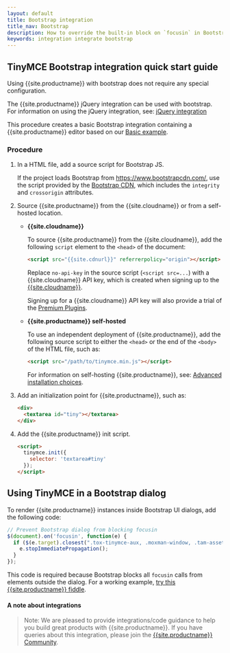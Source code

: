 ```yaml
---
layout: default
title: Bootstrap integration
title_nav: Bootstrap
description: How to override the built-in block on `focusin` in Bootstrap dialogs when using TinyMCE.
keywords: integration integrate bootstrap
---
```


## TinyMCE Bootstrap integration quick start guide

Using {{site.productname}} with bootstrap does not require any special configuration.

The {{site.productname}} jQuery integration can be used with bootstrap. For information on using the jQuery integration, see: [jQuery integration]({{site.baseurl}}/integrations/jquery/)

This procedure creates a basic Bootstrap integration containing a {{site.productname}} editor based on our [Basic example]({{site.baseurl}}/demo/basic-example/).

### Procedure

1. In a HTML file, add a source script for Bootstrap JS.

    If the project loads Bootstrap from https://www.bootstrapcdn.com/, use the script provided by the [Bootstrap CDN](https://www.bootstrapcdn.com/), which includes the `integrity` and `crossorigin` attributes.
2. Source {{site.productname}} from the {{site.cloudname}} or from a self-hosted location.

    * **{{site.cloudname}}**

        To source {{site.productname}} from the {{site.cloudname}}, add the following `script` element to the `<head>` of the document:
        ```html
        <script src="{{site.cdnurl}}" referrerpolicy="origin"></script>
        ```
        Replace `no-api-key` in the source script (`<script src=...`) with a {{site.cloudname}} API key, which is created when signing up to the [{{site.cloudname}}]({{site.accountsignup}}).

        Signing up for a {{site.cloudname}} API key will also provide a trial of the [Premium Plugins]({{site.baseurl}}/enterprise/).

    * **{{site.productname}} self-hosted**

        To use an independent deployment of {{site.productname}}, add the following source script to either the `<head>` or the end of the `<body>` of the HTML file, such as:
        ```html
        <script src="/path/to/tinymce.min.js"></script>
        ```

        For information on self-hosting {{site.productname}}, see: [Advanced installation choices]({{site.baseurl}}/general-configuration-guide/advanced-install/).


3. Add an initialization point for {{site.productname}}, such as:

    ```html
    <div>
      <textarea id="tiny"></textarea>
    </div>
    ```
4. Add the {{site.productname}} init script.

    ```html
    <script>
      tinymce.init({
        selector: 'textarea#tiny'
      });
    </script>
    ```

## Using TinyMCE in a Bootstrap dialog

To render {{site.productname}} instances inside Bootstrap UI dialogs, add the following code:

```js
// Prevent Bootstrap dialog from blocking focusin
$(document).on('focusin', function(e) {
  if ($(e.target).closest(".tox-tinymce-aux, .moxman-window, .tam-assetmanager-root").length) {
    e.stopImmediatePropagation();
  }
});
```

This code is required because Bootstrap blocks all `focusin` calls from elements outside the dialog. For a working example, [try this {{site.productname}} fiddle](http://fiddle.tinymce.com/gRgaab).

#### A note about integrations

> Note: We are pleased to provide integrations/code guidance to help you build great products with {{site.productname}}. If you have queries about this integration, please join the [{{site.productname}} Community](https://community.tiny.cloud/).
